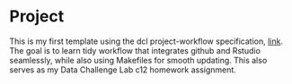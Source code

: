 # Project 

This is my first template using the dcl project-workflow specification, [link](https://dcl-2020-01.github.io/curriculum/project-workflow.html). The goal is to learn tidy workflow that integrates github and Rstudio seamlessly, while also using Makefiles for smooth updating. This also serves as my Data Challenge Lab c12 homework assignment.
